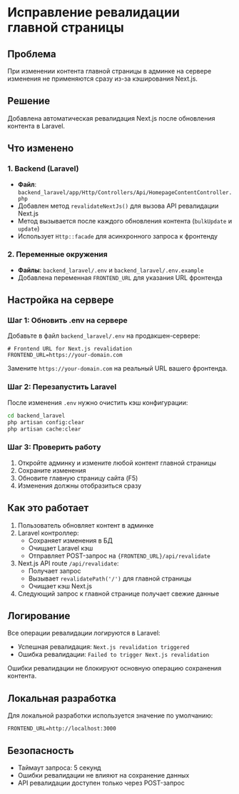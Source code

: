 # Исправление ревалидации главной страницы

## Проблема
При изменении контента главной страницы в админке на сервере изменения не применяются сразу из-за кэширования Next.js.

## Решение
Добавлена автоматическая ревалидация Next.js после обновления контента в Laravel.

## Что изменено

### 1. Backend (Laravel)
- **Файл**: `backend_laravel/app/Http/Controllers/Api/HomepageContentController.php`
- Добавлен метод `revalidateNextJs()` для вызова API ревалидации Next.js
- Метод вызывается после каждого обновления контента (`bulkUpdate` и `update`)
- Использует `Http::facade` для асинхронного запроса к фронтенду

### 2. Переменные окружения
- **Файлы**: `backend_laravel/.env` и `backend_laravel/.env.example`
- Добавлена переменная `FRONTEND_URL` для указания URL фронтенда

## Настройка на сервере

### Шаг 1: Обновить .env на сервере
Добавьте в файл `backend_laravel/.env` на продакшен-сервере:

```env
# Frontend URL for Next.js revalidation
FRONTEND_URL=https://your-domain.com
```

Замените `https://your-domain.com` на реальный URL вашего фронтенда.

### Шаг 2: Перезапустить Laravel
После изменения `.env` нужно очистить кэш конфигурации:

```bash
cd backend_laravel
php artisan config:clear
php artisan cache:clear
```

### Шаг 3: Проверить работу
1. Откройте админку и измените любой контент главной страницы
2. Сохраните изменения
3. Обновите главную страницу сайта (F5)
4. Изменения должны отобразиться сразу

## Как это работает

1. Пользователь обновляет контент в админке
2. Laravel контроллер:
   - Сохраняет изменения в БД
   - Очищает Laravel кэш
   - Отправляет POST-запрос на `{FRONTEND_URL}/api/revalidate`
3. Next.js API route `/api/revalidate`:
   - Получает запрос
   - Вызывает `revalidatePath('/')` для главной страницы
   - Очищает кэш Next.js
4. Следующий запрос к главной странице получает свежие данные

## Логирование
Все операции ревалидации логируются в Laravel:
- Успешная ревалидация: `Next.js revalidation triggered`
- Ошибка ревалидации: `Failed to trigger Next.js revalidation`

Ошибки ревалидации не блокируют основную операцию сохранения контента.

## Локальная разработка
Для локальной разработки используется значение по умолчанию:
```env
FRONTEND_URL=http://localhost:3000
```

## Безопасность
- Таймаут запроса: 5 секунд
- Ошибки ревалидации не влияют на сохранение данных
- API ревалидации доступен только через POST-запрос
